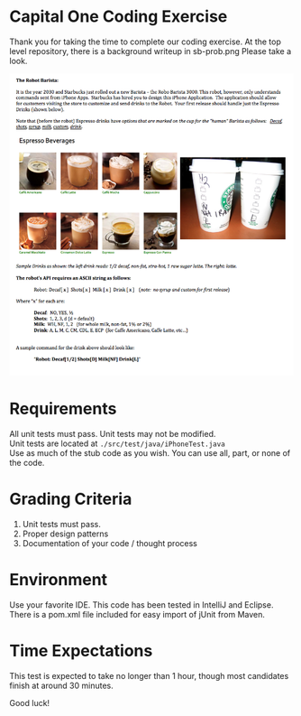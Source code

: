 # Capital One Coding Exercise

Thank you for taking the time to complete our coding exercise.
At the top level repository, there is a background writeup in sb-prob.png
Please take a look.

![Problem Description](./sb-prob.png)

# Requirements
All unit tests must pass. Unit tests may not be modified.  
Unit tests are located at `./src/test/java/iPhoneTest.java`  
Use as much of the stub code as you wish.  You can use all, part, or none of the code.  

# Grading Criteria
1. Unit tests must pass.
2. Proper design patterns
3. Documentation of your code / thought process

# Environment
Use your favorite IDE.
This code has been tested in IntelliJ and Eclipse.
There is a pom.xml file included for easy import of jUnit from Maven.

# Time Expectations
This test is expected to take no longer than 1 hour, though most candidates finish at around 30 minutes.

Good luck!
